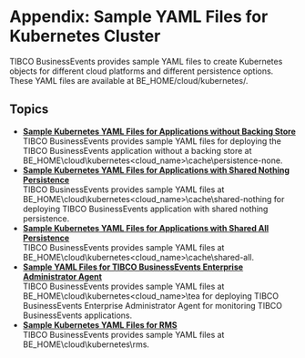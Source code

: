 # Appendix: Sample YAML Files for Kubernetes Cluster

TIBCO BusinessEvents provides sample YAML files to create Kubernetes objects for different cloud platforms and different persistence options. These YAML files are available at BE_HOME/cloud/kubernetes/.

## Topics

-   **[Sample Kubernetes YAML Files for Applications without Backing Store](Sample-YAML-Files-for-Applications-without-a-Backing-Store)**  
 TIBCO BusinessEvents provides sample YAML files for deploying the TIBCO BusinessEvents application without a backing store at BE_HOME\cloud\kubernetes\<cloud_name>\cache\persistence-none.
-   **[Sample Kubernetes YAML Files for Applications with Shared Nothing Persistence](Sample-YAML-Files-for-Applications-with-Shared-Nothing-Persistence)**  
TIBCO BusinessEvents provides sample YAML files at BE_HOME\cloud\kubernetes\<cloud_name>\cache\shared-nothing for deploying TIBCO BusinessEvents application with shared nothing persistence.
-   **[Sample Kubernetes YAML Files for Applications with Shared All Persistence](Sample-Kubernetes-YAML-Files-for-Applications-with-Shared-All-Persistence)**  
TIBCO BusinessEvents provides sample YAML files at BE_HOME\cloud\kubernetes\<cloud_name>\cache\shared-all.
-   **[Sample YAML Files for TIBCO BusinessEvents Enterprise Administrator Agent](Sample-YAML-Files-for-TIBCO-BusinessEvents-Enterprise-Administrator-Agent)**  
 TIBCO BusinessEvents provides sample YAML files at BE_HOME\cloud\kubernetes\<cloud_name>\tea for deploying TIBCO BusinessEvents Enterprise Administrator Agent for monitoring TIBCO BusinessEvents applications.
-   **[Sample Kubernetes YAML Files for RMS](Sample-Kubernetes-Resource-YAML-Files-for-RMS)**  
TIBCO BusinessEvents provides sample YAML files at BE_HOME\cloud\kubernetes\rms.

